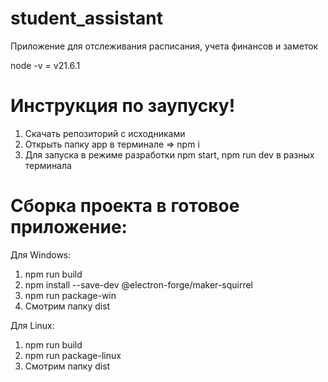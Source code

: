 # student_assistant
Приложение для отслеживания расписания, учета финансов и заметок

node -v = v21.6.1

# Инструкция по заупуску!
1. Скачать репозиторий с исходниками
2. Открыть папку app в терминале => npm i 
3. Для запуска в режиме разработки npm start, npm run dev в разных терминала

# Сборка проекта в готовое приложение:

Для Windows:
1. npm run build
2. npm install --save-dev @electron-forge/maker-squirrel
3. npm run package-win
4. Смотрим папку dist

Для Linux:
1. npm run build
2. npm run package-linux
3. Смотрим папку dist


